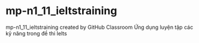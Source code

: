 # mp-n1_11_ieltstraining
mp-n1_11_ieltstraining created by GitHub Classroom
Ứng dụng luyện tập các kỹ năng trong đề thi Ielts
